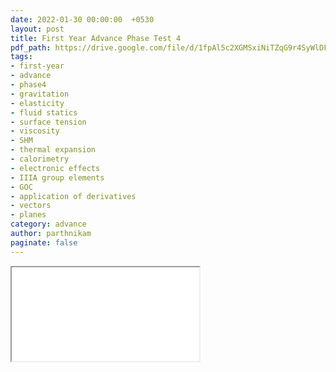 ```yaml
---
date: 2022-01-30 00:00:00  +0530
layout: post
title: First Year Advance Phase Test 4
pdf_path: https://drive.google.com/file/d/1fpAl5c2XGMSxiNiTZqG9r4SyWlDFK5P1/preview?usp=drive_link
tags: 
- first-year
- advance
- phase4
- gravitation
- elasticity
- fluid statics
- surface tension
- viscosity
- SHM
- thermal expansion
- calorimetry
- electronic effects
- IIIA group elements
- GOC
- application of derivatives
- vectors
- planes
category: advance
author: parthnikam
paginate: false
---
```


<iframe class="embed-pdf" src="{{ page.pdf_path }}#toolbar=0" seamless="seamless" scrolling="no" style="overflow:hidden"></iframe>

